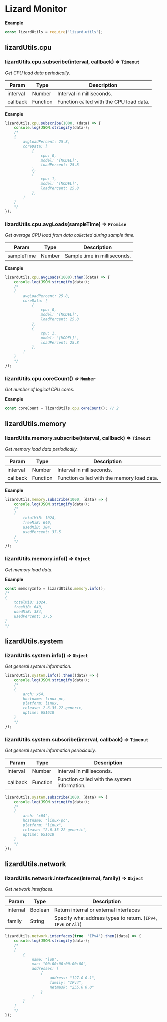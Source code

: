 # Lizard Monitor

__Example__
```js
const lizardUtils = require('lizard-utils');
```

## lizardUtils.cpu

### lizardUtils.cpu.subscribe(interval, callback) ⇒ <code>Timeout</code>

_Get CPU load data periodically._

| Param | Type | Description |
| --- | --- | --- |
| interval | Number | Interval in milliseconds. |
| callback | Function | Function called with the CPU load data. |

__Example__
```js
lizardUtils.cpu.subscribe(1000, (data) => {
    console.log(JSON.stringify(data));
    /* 
    {
        avgLoadPercent: 25.8,
        coreData: [
            {
                cpu: 0,
                model: "[MODEL]",
                loadPercent: 25.8
            },
            {
                cpu: 1,
                model: "[MODEL]",
                loadPercent: 25.8
            },
        ]
    }
    */
});
```

### lizardUtils.cpu.avgLoads(sampleTime) ⇒ <code>Promise</code>

_Get average CPU load from data collected during sample time._

| Param | Type | Description |
| --- | --- | --- |
| sampleTime | Number | Sample time in milliseconds. |

__Example__
```js
lizardUtils.cpu.avgLoads(1000).then((data) => {
    console.log(JSON.stringify(data));
    /* 
    {
        avgLoadPercent: 25.8,
        coreData: [
            {
                cpu: 0,
                model: "[MODEL]",
                loadPercent: 25.8
            },
            {
                cpu: 1,
                model: "[MODEL]",
                loadPercent: 25.8
            },
        ]
    }
    */
});
```

### lizardUtils.cpu.coreCount() ⇒ <code>Number</code>

_Get number of logical CPU cores._

__Example__
```js
const coreCount = lizardUtils.cpu.coreCount(); // 2
```

## lizardUtils.memory

### lizardUtils.memory.subscribe(interval, callback) ⇒ <code>Timeout</code>

_Get memory load data periodically._

| Param | Type | Description |
| --- | --- | --- |
| interval | Number | Interval in milliseconds. |
| callback | Function | Function called with the memory load data. |

__Example__
```js
lizardUtils.memory.subscribe(1000, (data) => {
    console.log(JSON.stringify(data));
    /* 
    {
        totalMiB: 1024,
        freeMiB: 640,
        usedMiB: 384,
        usedPercent: 37.5
    }
    */
});
```

### lizardUtils.memory.&#65279;info() ⇒ <code>Object</code>

_Get memory load data._

__Example__
```js
const memoryInfo = lizardUtils.memory.info();
/* 
{
    totalMiB: 1024,
    freeMiB: 640,
    usedMiB: 384,
    usedPercent: 37.5
}
*/
```

## lizardUtils.system

### lizardUtils.system.&#65279;info() ⇒ <code>Object</code>

_Get general system information._

```js
lizardUtils.system.info().then((data) => {
    console.log(JSON.stringify(data));
    /* 
    {
        arch: x64,
        hostname: linux-pc,
        platform: linux,
        release: 2.6.35-22-generic,
        uptime: 651618
    }
    */
});
```

### lizardUtils.system.subscribe(interval, callback) ⇒ <code>Timeout</code>

_Get general system information periodically._

| Param | Type | Description |
| --- | --- | --- |
| interval | Number | Interval in milliseconds. |
| callback | Function | Function called with the system information. |

```js
lizardUtils.system.subscribe(1000, (data) => {
    console.log(JSON.stringify(data));
    /* 
    {
        arch: "x64",
        hostname: "linux-pc",
        platform: "linux",
        release: "2.6.35-22-generic",
        uptime: 651618
    }
    */
});
```

## lizardUtils.network

### lizardUtils.network.&#65279;interfaces(internal, family) ⇒ <code>Object</code>

_Get network interfaces._

| Param | Type | Description |
| --- | --- | --- |
| internal | Boolean | Return internal or external interfaces |
| family | String | Specify what address types to return. (<code>IPv4</code>, <code>IPv6</code> or <code>All</code>) |

```js
lizardUtils.network.interfaces(true, 'IPv4').then((data) => {
    console.log(JSON.stringify(data));
    /* 
    [
        {
            name: "lo0",
            mac: "00:00:00:00:00:00",
            addresses: [
                {
                    address: "127.0.0.1",
                    family: "IPv4",
                    netmask: "255.0.0.0"
                }
            ]
        }
    ]
    */
});
```